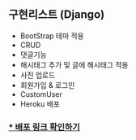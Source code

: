 ## 구현리스트 (Django)
- BootStrap 테마 적용
- CRUD
- 댓글기능
- 해시태그 추가 및 글에 해시태그 적용
- 사진 업로드
- 회원가입 & 로그인
- CustomUser
- Heroku 배포 <br>
### [* 배포 링크 확인하기](https://juliaherokupage.herokuapp.com/)
